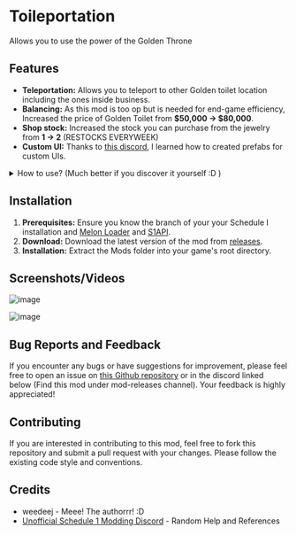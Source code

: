 # Toileportation

Allows you to use the power of the Golden Throne

## Features

- **Teleportation:** Allows you to teleport to other Golden toilet location including the ones inside business.
- **Balancing:** As this mod is too op but is needed for end-game efficiency, Increased the price of Golden Toilet from **$50,000 -> $80,000**.
- **Shop stock:** Increased the stock you can purchase from the jewelry from **1 -> 2** (RESTOCKS EVERYWEEK)
- **Custom UI:** Thanks to [this discord](https://discord.gg/QMzd7u6yZb), I learned how to created prefabs for custom UIs.
<details>
  <summary>How to use? (Much better if you discover it yourself :D )</summary>
  
  - Purchase the Golden Toilet from Jewelry shop.
  - Place the Golden Toilet anywhere in your owned property.
  - To use the Golden Toilet, Simply sit on top of the actual toilet and then flush.
  - To add destination, Simply purchase more from Jewelry and place it to your other property and businesses.
</details>

## Installation

1.  **Prerequisites:** Ensure you know the branch of your your Schedule I installation and [Melon Loader](https://melonwiki.xyz/) and [S1API](https://thunderstore.io/c/schedule-i/p/KaBooMa/S1API/).
2.  **Download:** Download the latest version of the mod from [releases](https://github.com/weedeej/Toileportation/releases/latest).
3.  **Installation:** Extract the Mods folder into your game's root directory.

## Screenshots/Videos
![image](https://github.com/user-attachments/assets/a88ea355-4512-4bd4-900b-8e00b67f950e)

![image](https://github.com/user-attachments/assets/d92de18d-ad80-4f12-964a-a2f399076478)


## Bug Reports and Feedback

If you encounter any bugs or have suggestions for improvement, please feel free to open an issue on [this Github repository](https://github.com/weedeej/Toileportation) or in the discord linked below (Find this mod under mod-releases channel). Your feedback is highly appreciated!

## Contributing

If you are interested in contributing to this mod, feel free to fork this repository and submit a pull request with your changes. Please follow the existing code style and conventions.

## Credits

- weedeej - Meee! The authorrr! :D
- [Unofficial Schedule 1 Modding Discord](https://discord.gg/QMzd7u6yZb) - Random Help and References
